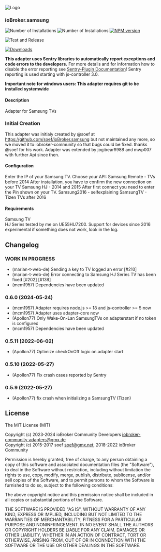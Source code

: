 ![Logo](admin/samsung.png)
### ioBroker.samsung

![Number of Installations](http://iobroker.live/badges/samsung-installed.svg)
![Number of Installations](http://iobroker.live/badges/samsung-stable.svg)
[![NPM version](http://img.shields.io/npm/v/iobroker.samsung.svg)](https://www.npmjs.com/package/iobroker.samsung)

![Test and Release](https://github.com/iobroker-community-adapters/ioBroker.samsung/workflows/Test%20and%20Release/badge.svg)
<!-- [![Translation status](https://weblate.iobroker.net/widgets/adapters/-/samsung/svg-badge.svg)](https://weblate.iobroker.net/engage/adapters/?utm_source=widget) -->
[![Downloads](https://img.shields.io/npm/dm/iobroker.samsung.svg)](https://www.npmjs.com/package/iobroker.samsung)

**This adapter uses Sentry libraries to automatically report exceptions and code errors to the developers.** For more details and for information how to disable the error reporting see [Sentry-Plugin Documentation](https://github.com/ioBroker/plugin-sentry#plugin-sentry)! Sentry reporting is used starting with js-controller 3.0.

**Important note for windows users: This adapter requires git to be installed systemwide**

#### Description

Adapter for Samsung TVs

### Initial Creation
This adapter was initialy created by @soef at https://github.com/soef/ioBroker.samsung but not maintained any more, so we moved it to iobroker-community so that bugs could be fixed. thanks @soef for his work.
Adapter was extended by jogibear9988 and mwp007 with further Api since then.

#### Configuration
Enter the IP of your Samsung TV.
Choose your API:
	Samsung Remote - TVs before 2014
		After installation, you have to confirm the new connection on your TV
	Samsung HJ - 2014 and 2015
		After first connect you need to enter the Pin shown on your TV.
	Samsung2016 - selfexplaining 
	SamsungTV - Tizen TVs after 2016 



#### Requirements
Samsung TV<br>
HJ Series tested by me on UE55HU7200. 
Support for devices since 2016  experimental
if something does not work, look  in the log.

## Changelog
<!--
	Placeholder for the next version (at the beginning of the line):
-->
### **WORK IN PROGRESS**
* (marian-t-web-de) Sending a key to TV logged an error [#210]
* (marian-t-web-de) Error connecting to Samsung HJ Series TV has been fixed [#202] [#138]
* (mcm1957) Dependencies have been updated

### 0.6.0 (2024-05-24)
* (mcm1957) Adapter requires node.js >= 18 and js-controller >= 5 now
* (mcm1957) Adapter uses adapter-core now
* (Apollon77) Only Wake-On-Lan SamsungTVs on adapterstart if no token is configured
* (mcm1957) Dependencies have been updated

### 0.5.11 (2022-06-02)
* (Apollon77) Optimize checkOnOff logic on adapter start

### 0.5.10 (2022-05-27)
* (Apollon77) Fix crash cases reported by Sentry

### 0.5.9 (2022-05-27)
* (Apollon77) fix crash when initializing a SamsungTV (Tizen)

## License
The MIT License (MIT)

Copyright (c) 2023-2024 ioBroker Community Developers <iobroker-community-adapters@gmx.de>  
Copyright (c) 2015-2017 soef <soef@gmx.net>, 2018-2022 ioBroker Community

Permission is hereby granted, free of charge, to any person obtaining a copy
of this software and associated documentation files (the "Software"), to deal
in the Software without restriction, including without limitation the rights
to use, copy, modify, merge, publish, distribute, sublicense, and/or sell
copies of the Software, and to permit persons to whom the Software is
furnished to do so, subject to the following conditions:

The above copyright notice and this permission notice shall be included in
all copies or substantial portions of the Software.

THE SOFTWARE IS PROVIDED "AS IS", WITHOUT WARRANTY OF ANY KIND, EXPRESS OR
IMPLIED, INCLUDING BUT NOT LIMITED TO THE WARRANTIES OF MERCHANTABILITY,
FITNESS FOR A PARTICULAR PURPOSE AND NONINFRINGEMENT. IN NO EVENT SHALL THE
AUTHORS OR COPYRIGHT HOLDERS BE LIABLE FOR ANY CLAIM, DAMAGES OR OTHER
LIABILITY, WHETHER IN AN ACTION OF CONTRACT, TORT OR OTHERWISE, ARISING FROM,
OUT OF OR IN CONNECTION WITH THE SOFTWARE OR THE USE OR OTHER DEALINGS IN
THE SOFTWARE.
